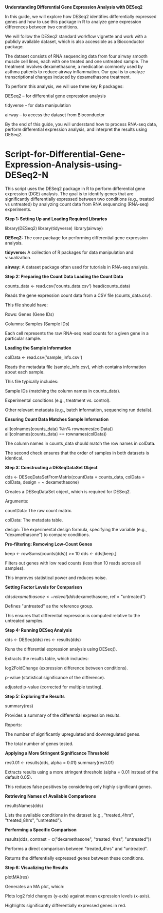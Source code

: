 **Understanding Differential Gene Expression Analysis with DESeq2**

In this guide, we will explore how DESeq2 identifies differentially expressed genes and how to use this package in R to analyze gene expression differences between two conditions.

We will follow the DESeq2 standard workflow vignette and work with a publicly available dataset, which is also accessible as a Bioconductor package.

The dataset consists of RNA sequencing data from four airway smooth muscle cell lines, each with one treated and one untreated sample. The treatment involves dexamethasone, a medication commonly used by asthma patients to reduce airway inflammation. Our goal is to analyze transcriptional changes induced by dexamethasone treatment.

To perform this analysis, we will use three key R packages:

DESeq2 – for differential gene expression analysis

tidyverse – for data manipulation

airway – to access the dataset from Bioconductor

By the end of this guide, you will understand how to process RNA-seq data, perform differential expression analysis, and interpret the results using DESeq2.



# Script-for-Differential-Gene-Expression-Analysis-using-DESeq2-N

This script uses the DESeq2 package in R to perform differential gene expression (DGE) analysis. The goal is to identify genes that are significantly differentially expressed between two conditions (e.g., treated vs untreated) by analyzing count data from RNA sequencing (RNA-seq) experiments.

**Step 1: Setting Up and Loading Required Libraries**

library(DESeq2)
library(tidyverse)
library(airway)

**DESeq2:** The core package for performing differential gene expression analysis.

**tidyverse:** A collection of R packages for data manipulation and visualization.

**airway:** A dataset package often used for tutorials in RNA-seq analysis.


**Step 2: Preparing the Count Data**
**Loading the Count Data**

counts_data <- read.csv('counts_data.csv')
head(counts_data)


Reads the gene expression count data from a CSV file (counts_data.csv).

This file should have:

  Rows: Genes (Gene IDs)

  Columns: Samples (Sample IDs)

  Each cell represents the raw RNA-seq read counts for a given gene in a particular sample.

  **Loading the Sample Information**

  colData <- read.csv('sample_info.csv')

Reads the metadata file (sample_info.csv), which contains information about each sample.

This file typically includes:

  Sample IDs (matching the column names in counts_data).

  Experimental conditions (e.g., treatment vs. control).

  Other relevant metadata (e.g., batch information, sequencing run details).

  **Ensuring Count Data Matches Sample Information**

all(colnames(counts_data) %in% rownames(colData))
all(colnames(counts_data) == rownames(colData))

The column names in counts_data should match the row names in colData.

The second check ensures that the order of samples in both datasets is identical.

**Step 3: Constructing a DESeqDataSet Object**

dds <- DESeqDataSetFromMatrix(countData = counts_data,
                              colData = colData,
                              design = ~ dexamethasone)


Creates a DESeqDataSet object, which is required for DESeq2.

Arguments:

  countData: The raw count matrix.

  colData: The metadata table.

  design: The experimental design formula, specifying the variable (e.g., "dexamethasone") to compare conditions.

  **Pre-filtering: Removing Low-Count Genes**


keep <- rowSums(counts(dds)) >= 10
dds <- dds[keep,]

Filters out genes with low read counts (less than 10 reads across all samples).

This improves statistical power and reduces noise.

**Setting Factor Levels for Comparison**

dds$dexamethasone <- relevel(dds$dexamethasone, ref = "untreated")

Defines "untreated" as the reference group.

This ensures that differential expression is computed relative to the untreated samples.

**Step 4: Running DESeq Analysis**

dds <- DESeq(dds)
res <- results(dds)


Runs the differential expression analysis using DESeq().

Extracts the results table, which includes:

  log2FoldChange (expression difference between conditions).

  p-value (statistical significance of the difference).

  adjusted p-value (corrected for multiple testing).
  

**Step 5: Exploring the Results**

summary(res)

Provides a summary of the differential expression results.

Reports:

  The number of significantly upregulated and downregulated genes.

  The total number of genes tested.

  **Applying a More Stringent Significance Threshold**

  res0.01 <- results(dds, alpha = 0.01)
summary(res0.01)

Extracts results using a more stringent threshold (alpha = 0.01 instead of the default 0.05).

This reduces false positives by considering only highly significant genes.

**Retrieving Names of Available Comparisons**

resultsNames(dds)

Lists the available conditions in the dataset (e.g., "treated_4hrs", "treated_8hrs", "untreated").

**Performing a Specific Comparison**

results(dds, contrast = c("dexamethasone", "treated_4hrs", "untreated"))

Performs a direct comparison between "treated_4hrs" and "untreated".

Returns the differentially expressed genes between these conditions.

**Step 6: Visualizing the Results**

plotMA(res)

Generates an MA plot, which:

  Plots log2 fold changes (y-axis) against mean expression levels (x-axis).

  Highlights significantly differentially expressed genes in red.

  


